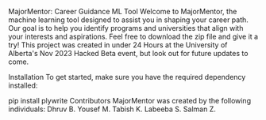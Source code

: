 MajorMentor: Career Guidance ML Tool Welcome to MajorMentor, the machine learning tool designed to assist you in shaping your career path. Our goal is to help you identify programs and universities that align with your interests and aspirations. Feel free to download the zip file and give it a try! This project was created in under 24 Hours at the University of Alberta's Nov 2023 Hacked Beta event, but look out for future updates to come.

Installation To get started, make sure you have the required dependency installed:

pip install plywrite Contributors MajorMentor was created by the following individuals: Dhruv B. Yousef M. Tabish K. Labeeba S. Salman Z.
